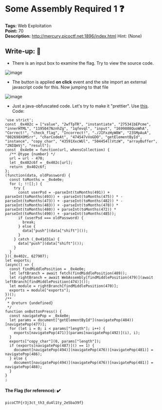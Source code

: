 # Some Assembly Required 1 ❓
**Tags:** Web Exploitation<br>
**Point:** 70  <br>
**Description:** http://mercury.picoctf.net:1896/index.html
Hint: (None)


## Write-up: 📝

- There is an input box to examine the flag. Try to view the source code.

![image](https://user-images.githubusercontent.com/48288606/147685188-edf3e89c-cab8-4d2d-9088-03f6bf11175a.png)

- The button is applied **on click** event and the site import an external javascript code for this. Now jumping to that file 

![image](https://user-images.githubusercontent.com/48288606/147685535-9dc3e327-eca0-44b0-be75-1f0eda102f6b.png)

- Just a java-obfuscated code. Let's try to make it "prettier". Use [this](http://jsnice.org/). 
Code:
```
'use strict';
const _0x402c = ["value", "2wfTpTR", "instantiate", "275341bEPcme", "innerHTML", "1195047NznhZg", "1qfevql", "input", "1699808QuoWhA", "Correct!", "check_flag", "Incorrect!", "./JIFxzHyW8W", "23SMpAuA", "802698XOMSrr", "charCodeAt", "474547vVoGDO", "getElementById", "instance", "copy_char", "43591XxcWUl", "504454llVtzW", "arrayBuffer", "2NIQmVj", "result"];
const _0x4e0e = function(url, whensCollection) {
  /** @type {number} */
  url = url - 470;
  let _0x402c6f = _0x402c[url];
  return _0x402c6f;
};
(function(data, oldPassword) {
  const toMonths = _0x4e0e;
  for (; !![];) {
    try {
      const userPsd = -parseInt(toMonths(491)) + parseInt(toMonths(493)) + -parseInt(toMonths(475)) * -parseInt(toMonths(473)) + -parseInt(toMonths(482)) * -parseInt(toMonths(483)) + -parseInt(toMonths(478)) * parseInt(toMonths(480)) + parseInt(toMonths(472)) * parseInt(toMonths(490)) + -parseInt(toMonths(485));
      if (userPsd === oldPassword) {
        break;
      } else {
        data["push"](data["shift"]());
      }
    } catch (_0x41d31a) {
      data["push"](data["shift"]());
    }
  }
})(_0x402c, 627907);
let exports;
(async() => {
  const findMiddlePosition = _0x4e0e;
  let leftBranch = await fetch(findMiddlePosition(489));
  let rightBranch = await WebAssembly[findMiddlePosition(479)](await leftBranch[findMiddlePosition(474)]());
  let module = rightBranch[findMiddlePosition(470)];
  exports = module["exports"];
})();
/**
 * @return {undefined}
 */
function onButtonPress() {
  const navigatePop = _0x4e0e;
  let params = document["getElementById"](navigatePop(484))[navigatePop(477)];
  for (let i = 0; i < params["length"]; i++) {
    exports[navigatePop(471)](params[navigatePop(492)](i), i);
  }
  exports["copy_char"](0, params["length"]);
  if (exports[navigatePop(487)]() == 1) {
    document[navigatePop(494)](navigatePop(476))[navigatePop(481)] = navigatePop(486);
  } else {
    document[navigatePop(494)](navigatePop(476))[navigatePop(481)] = navigatePop(488);
  }
}
;
```


#### The Flag (for reference): ✔️
```
picoCTF{r3j3ct_th3_du4l1ty_2e5ba39f}
```
